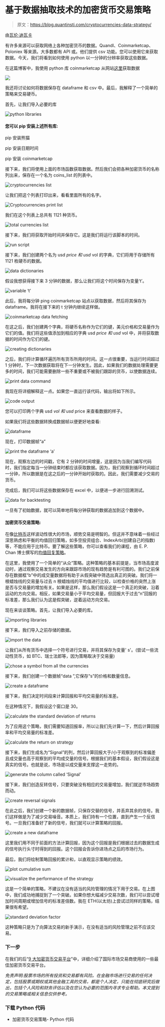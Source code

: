 # 基于数据抽取技术的加密货币交易策略

> 原文：<https://blog.quantinsti.com/cryptocurrencies-data-strategy/>

由[瓦伦·迪瓦卡](https://www.linkedin.com/in/varun-divakar-b862a667/)

有许多来源可以获取网络上各种加密货币的数据。Quandl、Coinmarketcap、Poloniex 等来源。大多数都有 API 或。他们提供 csv 功能。您可以使用它来获取数据。今天，我们将看到如何使用 python 以一分钟的分辨率获取这些数据。

在这篇博客中，我使用 python 库 coinmarketcap 从网站[这里](https://coinmarketcap.com/)获取数据

![](img/5718d0c801266396ad14aa613f30bc85.png)

我还将讨论如何将数据保存在 dataframe 和 csv 中。最后，我解释了一个简单的策略来交易硬币。

首先，让我们导入必要的库

![python libraries](img/e06eba8a4f60435a89556866545925c9.png)

#### 您可以 pip 安装上述所有库:

pip 安装熊猫

pip 安装日期时间

pip 安装 coinmarketcap

接下来，我们将使用上面的市场函数获取数据。然后我们会把各种加密货币的名称列出来，保存在一个名为 coins_list 的列表中。

![cryptocurrencies list](img/f4f6b3746149946a390ce94d5c99b213.png)

让我们把这个列表打印出来，看看里面所有的名字。

![Cryptocurrencies print list](img/ee20dff5ddc77fa21d3c195a9404d6ee.png)

我们在这个列表上总共有 1121 种货币。

![total currencies list](img/11eb4d30ca464efbeae4554caf713e02.png)

接下来，我们将获取开始时间并保存它。这是我们将运行该脚本的时间。

![run script](img/2c563204fa2fee9519ab4d3f3276270e.png)

接下来，我们创建两个名为 usd *price 和 usd* vol 的字典，它们将用于存储所有 1121 枚硬币的数据。

![data dictionaries](img/91d1e93e78a099da9a5ad158002149dc.png)

假设我想获得接下来 3 分钟的数据，那么让我们将这个时间保存为变量‘t’。

![variable ‘t’](img/b259f3ebcc944220cc9b371c4d5110da.png)

此后，我将每分钟 ping coinmarketcap 站点以获取数据，然后将其保存为 dataframe。我将在接下来的 t 分钟内继续这样做。

![coinmarketcap data fetching](img/cbdd0e7878ebe6011d232592585b306c.png)

在这之后，我们创建两个字典，将硬币名称作为它们的键，美元价格和交易量作为它们的值。我们将这些值添加到相应的字典 usd *price 和 usd* vol 中，并将获取数据的时间作为它们的键。

![creating dictionaries](img/1d774eb9f6238f38ce960737d7e1dc38.png)

之后，我们将计算循环遍历所有货币所用的时间。这一点很重要，当运行时间超过 1 分钟时，下一次数据获取将在下一分钟发生。因此，如果我们的数据处理需要更多的时间，我们可能需要删除一些不重要或不被我们跟踪的货币，以使数据连续。

![print data command](img/556da1e90079e264601d81fe4c380235.png)

我现在将详细解释这一点。如果您一直运行该代码，输出将如下所示。

![code output](img/eb3445833b8b45a15046b5709731fff9.png)

您可以打印两个字典 usd *vol 和 usd* price 来查看数据的样子。

如果我们将这些数据转换成数据帧以便更好地查看:

![dataframe](img/29c1e35feb1a04afde98a08e48b37f05.png)

现在，打印数据帧“a”

![print the dataframe ‘a’](img/7cbee428d84da2475fd98793034b2f52.png)

现在，观察左边的时间戳，它有 2 分钟的时间增量，这是因为当我们编写代码时，我们指定每当一分钟结束时都应该获取数据。因为，我们观察到循环时间超过一分钟，所以数据是在这之后的一分钟开始时获取的。因此，我们需要减少交易的货币。

完成后，我们可以将这些数据保存在 excel 中，以便进一步进行回溯测试。

![data for backtesting](img/57b685bf36d0aed8f355de3b0488d03d.png)

一旦有了初始数据，就可以简单地将每分钟获取的数据追加到这个数据中。

#### 加密货币交易策略:

在像[比特币](https://www.cloudwards.net/what-is-bitcoin/)这样波动性很大的市场，顺势交易是明智的。但这并不意味着一些经过深思熟虑和平衡的均值回归策略，如多空投资组合、IndexArb(创建自己的指数)等，不能应用于比特币。要了解这些策略，你可以查看我们的课程，由 E. P. Chan 博士撰写的[均值回复策略](https://quantra.quantinsti.com/course/python-mean-reversion-strategies-ernest-chan)。

在这里，我使用了一个简单的“从众”策略。这种策略的基本前提是，当市场高度波动时，通过观察交易发生的方向来跟踪市场的现有趋势是有利可图的。我们之前保存在数据框“b”中的成交量数据将有助于从假突破中筛选出真正的突破。我们将一根蜡烛线的交易量与过去 n 根蜡烛线的平均值进行比较，以检查价格的突然上涨是否与交易量的增加有关。如果是这样，那么我们假设这是一个真正的突破，沿着运动的方向交易。相反，如果交易量小于平均交易量，但回报大于过去“n”回报的标准差，那么我们认为这是假突破，逆着运动方向交易。

现在来谈谈策略。首先，让我们导入必要的库。

![importing libraries](img/69404fff8771841f095972cdad0f850e.png)

接下来，我们导入之前存储的数据。

![import the data](img/a816d639511e681d13f9f2f6e713f67f.png)

让我们从所有货币中选择一个符号进行交易，并将其保存为变量' s'。(尝试一些流动性货币，如 BTC、瑞士法郎等，因为策略取决于交易量)

![chose a symbol from all the currencies](img/2c32587e745553038d19cfdeea1d74c4.png)

接下来，我们创建一个数据帧“data ”,它保存“s”的价格和数量信息。

![create a dataframe](img/e19d6298967238cf16e0c3a52683c35f.png)

接下来，我们决定时间段来计算回报和平均交易量的标准差。

在这种情况下，我假设这个窗口是 30。

![calculate the standard deviation of returns](img/1a67cbc6e20cd4b0669de265d9713089.png)

为了应用这个策略，我们需要知道回报率，所以让我们先计算一下，然后计算回报率和平均交易量的标准差。

![calculate the return on strategy](img/7b6c625518fb440688e135eb503cdb1f.png)

接下来，我们生成名为“Signal”的列，然后计算回报大于/小于观察到的标准偏差且成交量也高于观察到的平均成交量的信号。根据我们的基本假设，我们假设这是真实的信号。也就是说，市场是以成交量来支撑这一走势的。

![generate the column called ‘Signal’](img/7e9daa803b5c840351fabba17687f99f.png)

接下来，我们创造反转信号，只要突破没有相应的交易量增加，我们就逆市场趋势而动。

![create reversal signals](img/da36d4173343f876fda34a20b13c0e0b.png)

在此之后，我们创建一个新的数据帧，只保存交替的信号，并丢弃其余的信号。我们这样做是为了减少交易噪音。本质上，我们持有一个位置，直到产生一个反信号。一旦我们准备好了新的信号，我们就可以计算策略的回报。

![create a new dataframe](img/74d0fcb1443b5ec2c1fc20ad2bd5db34.png)

这里我们用不同于前面的方法计算回报，因为这个回报是我们根据过去的数据生成的信号执行头寸时得到的回报。这个回报会告诉你进场点之后的市场行为。

最后，我们将绘制策略回报的累计和，以直观显示策略的绩效。

![plot cumulative sum](img/48336bbf55f8a67ac4763059d9801741.png)

![visualize the performance of the strategy](img/cf5ca9bb337c472443a7974d9939fe6d.png)

这是一个简单的策略，不建议在没有适当的风险管理的情况下用于交易。在上图中，我们成功地捕捉到了一个突破。如果你想大幅减少交易次数，我们可以尝试增加时间周期或增加信号的标准差倍数。我在 ETH(以太坊)上尝试过同样的策略，结果很有希望。

![standard deviation factor](img/8325ac70867c66a4e5c3e7824fc04db0.png)

这种策略只是为了向算法交易的新手演示，在没有适当的风险管理之前不应该交易。

### **下一步**

在我们的后“[9 大加密货币交易平台](/top-9-cryptocurrency-trading-platforms/)”中，详细介绍了国际市场交易商使用的一些最佳加密货币交易平台。

*免责声明:股票市场的所有投资和交易都有风险。在金融市场进行交易的任何决定，包括股票或期权或其他金融工具的交易，都是个人决定，只能在彻底研究后做出，包括个人风险和财务评估以及在您认为必要的范围内寻求专业帮助。本文提到的交易策略或相关信息仅供参考。*

### **下载 Python 代码**

*   加密货币交易策略- Python 代码